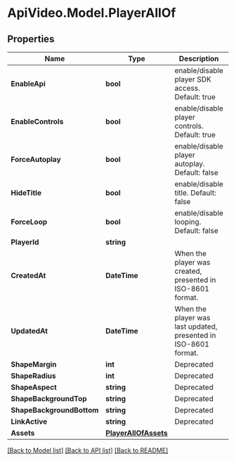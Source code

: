 # ApiVideo.Model.PlayerAllOf

## Properties

Name | Type | Description | Notes
------------ | ------------- | ------------- | -------------
**EnableApi** | **bool** | enable/disable player SDK access. Default: true | [optional] 
**EnableControls** | **bool** | enable/disable player controls. Default: true | [optional] 
**ForceAutoplay** | **bool** | enable/disable player autoplay. Default: false | [optional] 
**HideTitle** | **bool** | enable/disable title. Default: false | [optional] 
**ForceLoop** | **bool** | enable/disable looping. Default: false | [optional] 
**PlayerId** | **string** |  | [optional] 
**CreatedAt** | **DateTime** | When the player was created, presented in ISO-8601 format. | [optional] 
**UpdatedAt** | **DateTime** | When the player was last updated, presented in ISO-8601 format. | [optional] 
**ShapeMargin** | **int** | Deprecated | [optional] 
**ShapeRadius** | **int** | Deprecated | [optional] 
**ShapeAspect** | **string** | Deprecated | [optional] 
**ShapeBackgroundTop** | **string** | Deprecated | [optional] 
**ShapeBackgroundBottom** | **string** | Deprecated | [optional] 
**LinkActive** | **string** | Deprecated | [optional] 
**Assets** | [**PlayerAllOfAssets**](PlayerAllOfAssets.md) |  | [optional] 

[[Back to Model list]](../README.md#documentation-for-models) [[Back to API list]](../README.md#documentation-for-api-endpoints) [[Back to README]](../README.md)

